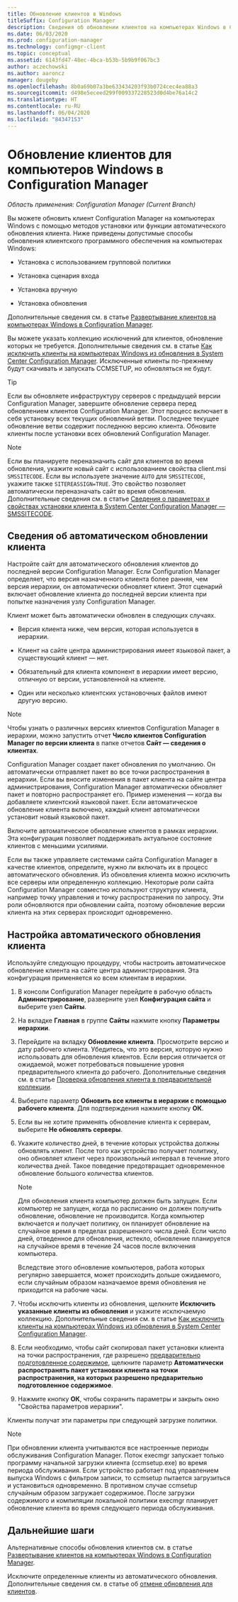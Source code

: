 ```yaml
---
title: Обновление клиентов в Windows
titleSuffix: Configuration Manager
description: Сведения об обновлении клиентов на компьютерах Windows в Configuration Manager.
ms.date: 06/03/2020
ms.prod: configuration-manager
ms.technology: configmgr-client
ms.topic: conceptual
ms.assetid: 6143fd47-48ec-4bca-b53b-5b9b9f067bc3
author: aczechowski
ms.author: aaroncz
manager: dougeby
ms.openlocfilehash: 8b0a69b07a3be633434203f93b0724cec4ea88a3
ms.sourcegitcommit: d498e5eceed299f009337228523d0d4be76a14c2
ms.translationtype: HT
ms.contentlocale: ru-RU
ms.lasthandoff: 06/04/2020
ms.locfileid: "84347153"
---
```

# <a name="how-to-upgrade-clients-for-windows-computers-in-configuration-manager"></a>Обновление клиентов для компьютеров Windows в Configuration Manager

*Область применения: Configuration Manager (Current Branch)*

Вы можете обновить клиент Configuration Manager на компьютерах Windows с помощью методов установки или функции автоматического обновления клиента. Ниже приведены допустимые способы обновления клиентского программного обеспечения на компьютерах Windows:  

- Установка с использованием групповой политики  

- Установка сценария входа  

- Установка вручную  

- Установка обновления  

Дополнительные сведения см. в статье [Развертывание клиентов на компьютерах Windows в Configuration Manager](../../deploy/deploy-clients-to-windows-computers.md).

Вы можете указать коллекцию исключений для клиентов, обновление которых не требуется. Дополнительные сведения см. в статье [Как исключить клиенты на компьютерах Windows из обновления в System Center Configuration Manager](exclude-clients-windows.md). Исключенные клиенты по-прежнему будут скачивать и запускать CCMSETUP, но обновляться не будут.

> [!TIP]  
> Если вы обновляете инфраструктуру серверов с предыдущей версии Configuration Manager, завершите обновление сервера перед обновлением клиентов Configuration Manager. Этот процесс включает в себя установку всех текущих обновлений ветви. Последнее текущее обновление ветви содержит последнюю версию клиента. Обновите клиенты после установки всех обновлений Configuration Manager.

> [!NOTE]
> Если вы планируете переназначить сайт для клиентов во время обновления, укажите новый сайт с использованием свойства client.msi `SMSSITECODE`. Если вы используете значение `AUTO` для `SMSSITECODE`, укажите также `SITEREASSIGN=TRUE`. Это свойство позволяет автоматически переназначать сайт во время обновления. Дополнительные сведения см. в статье [Сведения о параметрах и свойствах установки клиента в System Center Configuration Manager —SMSSITECODE](../../deploy/about-client-installation-properties.md#smssitecode).

## <a name="about-automatic-client-upgrade"></a><a name="bkmk_autoupdate"></a> Сведения об автоматическом обновлении клиента

Настройте сайт для автоматического обновления клиентов до последней версии Configuration Manager. Если Configuration Manager определяет, что версия назначенного клиента более ранняя, чем версия иерархии, он автоматически обновляет клиент. Этот сценарий включает обновление клиента до последней версии клиента при попытке назначения узлу Configuration Manager.  

Клиент может быть автоматически обновлен в следующих случаях.  

- Версия клиента ниже, чем версия, которая используется в иерархии.  

- Клиент на сайте центра администрирования имеет языковой пакет, а существующий клиент — нет.  

- Обязательный для клиента компонент в иерархии имеет версию, отличную от версии, установленной на клиенте.  

- Один или несколько клиентских установочных файлов имеют другую версию.  

> [!NOTE]  
> Чтобы узнать о различных версиях клиентов Configuration Manager в иерархии, можно запустить отчет **Число клиентов Configuration Manager по версии клиента** в папке отчетов **Сайт — сведения о клиентах**.  

Configuration Manager создает пакет обновления по умолчанию. Он автоматически отправляет пакет во все точки распространения в иерархии. Если вы вносите изменения в пакет клиента на сайте центра администрирования, Configuration Manager автоматически обновляет пакет и повторно распространяет его. Пример изменения — когда вы добавляете клиентский языковой пакет. Если автоматическое обновление клиента включено, каждый клиент автоматически установит новый языковой пакет.

Включите автоматическое обновление клиентов в рамках иерархии. Эта конфигурация позволяет поддерживать актуальное состояние клиентов с меньшими усилиями.  

Если вы также управляете системами сайта Configuration Manager в качестве клиентов, определите, нужно ли включать их в процесс автоматического обновления. Из обновления клиента можно исключить все серверы или определенную коллекцию. Некоторые роли сайта Configuration Manager совместно используют структуру клиента, например точку управления и точку распространения по запросу. Эти роли обновляются при обновлении сайта, поэтому обновление версии клиента на этих серверах происходит одновременно.

## <a name="configure-automatic-client-upgrade"></a><a name="bkmk_configure"></a> Настройка автоматического обновления клиента

Используйте следующую процедуру, чтобы настроить автоматическое обновление клиента на сайте центра администрирования. Эта конфигурация применяется ко всем клиентам в иерархии.  

1. В консоли Configuration Manager перейдите в рабочую область **Администрирование**, разверните узел **Конфигурация сайта** и выберите узел **Сайты**.  

1. На вкладке **Главная** в группе **Сайты** нажмите кнопку **Параметры иерархии**.  

1. Перейдите на вкладку **Обновление клиента**. Просмотрите версию и дату рабочего клиента. Убедитесь, что это версия, которую нужно использовать для обновления клиентов. Если версия отличается от ожидаемой, может потребоваться повышение уровня предварительного клиента до рабочего. Дополнительные сведения см. в статье [Проверка обновления клиента в предварительной коллекции](test-client-upgrades.md).  

1. Выберите параметр **Обновить все клиенты в иерархии с помощью рабочего клиента**. Для подтверждения нажмите кнопку **ОК**.  

1. Если вы не хотите применять обновление клиента к серверам, выберите **Не обновлять серверы**.  

1. Укажите количество дней, в течение которых устройства должны обновлять клиент. После того как устройство получает политику, оно обновляет клиент через произвольный интервал в течение этого количества дней. Такое поведение предотвращает одновременное обновление большого количества клиентов.

    > [!NOTE]
    > Для обновления клиента компьютер должен быть запущен. Если компьютер не запущен, когда по расписанию он должен получить обновление, обновление не производится. Когда компьютер включается и получает политику, он планирует обновление на случайное время в пределах разрешенного числа дней. Если число дней, отведенное для обновления, истекло, обновление планируется на случайное время в течение 24 часов после включения компьютера.
    >
    > Вследствие этого обновление компьютеров, работа которых регулярно завершается, может происходить дольше ожидаемого, если случайным образом назначаемое время обновления не приходится на рабочие часы.

1. Чтобы исключить клиенты из обновления, щелкните **Исключить указанные клиенты из обновления** и укажите исключаемую коллекцию. Дополнительные сведения см. в статье [Как исключить клиенты на компьютерах Windows из обновления в System Center Configuration Manager](exclude-clients-windows.md).

1. Если необходимо, чтобы сайт скопировал пакет установки клиента на точки распространения, где разрешено [предварительно подготовленное содержимое](../../../plan-design/hierarchy/manage-network-bandwidth.md#BKMK_PrestagingContent), щелкните параметр **Автоматически распространять пакет установки клиента на точки распространения, на которых разрешено предварительно подготовленное содержимое**.  

1. Нажмите кнопку **ОК**, чтобы сохранить параметры и закрыть окно "Свойства параметров иерархии".

Клиенты получат эти параметры при следующей загрузке политики.

> [!NOTE]
> При обновлении клиента учитываются все настроенные периоды обслуживания Configuration Manager. Поток execmgr запускает только программу начальной загрузки клиента (ccmsetup.exe) во время периода обслуживания. Если устройство работает под управлением выпуска Windows с фильтром записи, то ccmsetup пытается загрузиться и установиться одновременно. В противном случае ccmsetup случайным образом загружает содержимое. После загрузки содержимого и компиляции локальной политики execmgr планирует обновление клиента во время следующего периода обслуживания.<!-- SCCMDocs#896 -->

## <a name="next-steps"></a>Дальнейшие шаги

Альтернативные способы обновления клиентов см. в статье [Развертывание клиентов на компьютерах Windows в Configuration Manager](../../deploy/deploy-clients-to-windows-computers.md).

Исключите определенные клиенты из автоматического обновления. Дополнительные сведения см. в статье об [отмене обновления для клиентов](exclude-clients-windows.md).
